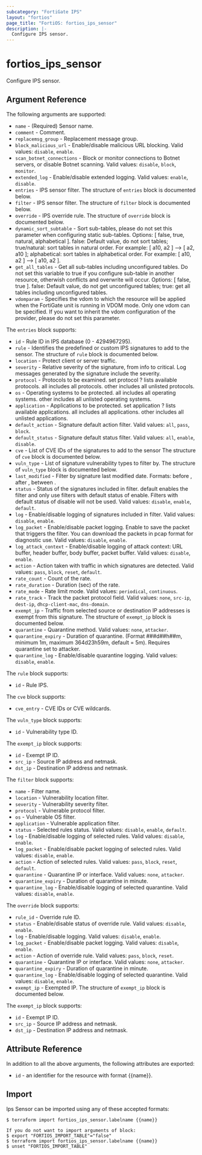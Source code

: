 ```yaml
---
subcategory: "FortiGate IPS"
layout: "fortios"
page_title: "FortiOS: fortios_ips_sensor"
description: |-
  Configure IPS sensor.
---
```


# fortios_ips_sensor
Configure IPS sensor.

## Argument Reference

The following arguments are supported:

* `name` - (Required) Sensor name.
* `comment` - Comment.
* `replacemsg_group` - Replacement message group.
* `block_malicious_url` - Enable/disable malicious URL blocking. Valid values: `disable`, `enable`.
* `scan_botnet_connections` - Block or monitor connections to Botnet servers, or disable Botnet scanning. Valid values: `disable`, `block`, `monitor`.
* `extended_log` - Enable/disable extended logging. Valid values: `enable`, `disable`.
* `entries` - IPS sensor filter. The structure of `entries` block is documented below.
* `filter` - IPS sensor filter. The structure of `filter` block is documented below.
* `override` - IPS override rule. The structure of `override` block is documented below.
* `dynamic_sort_subtable` - Sort sub-tables, please do not set this parameter when configuring static sub-tables. Options: [ false, true, natural, alphabetical ]. false: Default value, do not sort tables; true/natural: sort tables in natural order. For example: [ a10, a2 ] --> [ a2, a10 ]; alphabetical: sort tables in alphabetical order. For example: [ a10, a2 ] --> [ a10, a2 ].
* `get_all_tables` - Get all sub-tables including unconfigured tables. Do not set this variable to true if you configure sub-table in another resource, otherwish conflicts and overwrite will occur. Options: [ false, true ]. false: Default value, do not get unconfigured tables; true: get all tables including unconfigured tables. 
* `vdomparam` - Specifies the vdom to which the resource will be applied when the FortiGate unit is running in VDOM mode. Only one vdom can be specified. If you want to inherit the vdom configuration of the provider, please do not set this parameter.

The `entries` block supports:

* `id` - Rule ID in IPS database (0 - 4294967295).
* `rule` - Identifies the predefined or custom IPS signatures to add to the sensor. The structure of `rule` block is documented below.
* `location` - Protect client or server traffic.
* `severity` - Relative severity of the signature, from info to critical. Log messages generated by the signature include the severity.
* `protocol` - Protocols to be examined. set protocol ? lists available protocols. all includes all protocols. other includes all unlisted protocols.
* `os` - Operating systems to be protected.  all includes all operating systems. other includes all unlisted operating systems.
* `application` - Applications to be protected. set application ? lists available applications. all includes all applications. other includes all unlisted applications.
* `default_action` - Signature default action filter. Valid values: `all`, `pass`, `block`.
* `default_status` - Signature default status filter. Valid values: `all`, `enable`, `disable`.
* `cve` - List of CVE IDs of the signatures to add to the sensor The structure of `cve` block is documented below.
* `vuln_type` - List of signature vulnerability types to filter by. The structure of `vuln_type` block is documented below.
* `last_modified` - Filter by signature last modified date. Formats: before <date>, after <date>, between <start-date> <end-date>.
* `status` - Status of the signatures included in filter. default enables the filter and only use filters with default status of enable. Filters with default status of disable will not be used. Valid values: `disable`, `enable`, `default`.
* `log` - Enable/disable logging of signatures included in filter. Valid values: `disable`, `enable`.
* `log_packet` - Enable/disable packet logging. Enable to save the packet that triggers the filter. You can download the packets in pcap format for diagnostic use. Valid values: `disable`, `enable`.
* `log_attack_context` - Enable/disable logging of attack context: URL buffer, header buffer, body buffer, packet buffer. Valid values: `disable`, `enable`.
* `action` - Action taken with traffic in which signatures are detected. Valid values: `pass`, `block`, `reset`, `default`.
* `rate_count` - Count of the rate.
* `rate_duration` - Duration (sec) of the rate.
* `rate_mode` - Rate limit mode. Valid values: `periodical`, `continuous`.
* `rate_track` - Track the packet protocol field. Valid values: `none`, `src-ip`, `dest-ip`, `dhcp-client-mac`, `dns-domain`.
* `exempt_ip` - Traffic from selected source or destination IP addresses is exempt from this signature. The structure of `exempt_ip` block is documented below.
* `quarantine` - Quarantine method. Valid values: `none`, `attacker`.
* `quarantine_expiry` - Duration of quarantine. (Format ###d##h##m, minimum 1m, maximum 364d23h59m, default = 5m). Requires quarantine set to attacker.
* `quarantine_log` - Enable/disable quarantine logging. Valid values: `disable`, `enable`.

The `rule` block supports:

* `id` - Rule IPS.

The `cve` block supports:

* `cve_entry` - CVE IDs or CVE wildcards.

The `vuln_type` block supports:

* `id` - Vulnerability type ID.

The `exempt_ip` block supports:

* `id` - Exempt IP ID.
* `src_ip` - Source IP address and netmask.
* `dst_ip` - Destination IP address and netmask.

The `filter` block supports:

* `name` - Filter name.
* `location` - Vulnerability location filter.
* `severity` - Vulnerability severity filter.
* `protocol` - Vulnerable protocol filter.
* `os` - Vulnerable OS filter.
* `application` - Vulnerable application filter.
* `status` - Selected rules status. Valid values: `disable`, `enable`, `default`.
* `log` - Enable/disable logging of selected rules. Valid values: `disable`, `enable`.
* `log_packet` - Enable/disable packet logging of selected rules. Valid values: `disable`, `enable`.
* `action` - Action of selected rules. Valid values: `pass`, `block`, `reset`, `default`.
* `quarantine` - Quarantine IP or interface. Valid values: `none`, `attacker`.
* `quarantine_expiry` - Duration of quarantine in minute.
* `quarantine_log` - Enable/disable logging of selected quarantine. Valid values: `disable`, `enable`.

The `override` block supports:

* `rule_id` - Override rule ID.
* `status` - Enable/disable status of override rule. Valid values: `disable`, `enable`.
* `log` - Enable/disable logging. Valid values: `disable`, `enable`.
* `log_packet` - Enable/disable packet logging. Valid values: `disable`, `enable`.
* `action` - Action of override rule. Valid values: `pass`, `block`, `reset`.
* `quarantine` - Quarantine IP or interface. Valid values: `none`, `attacker`.
* `quarantine_expiry` - Duration of quarantine in minute.
* `quarantine_log` - Enable/disable logging of selected quarantine. Valid values: `disable`, `enable`.
* `exempt_ip` - Exempted IP. The structure of `exempt_ip` block is documented below.

The `exempt_ip` block supports:

* `id` - Exempt IP ID.
* `src_ip` - Source IP address and netmask.
* `dst_ip` - Destination IP address and netmask.


## Attribute Reference

In addition to all the above arguments, the following attributes are exported:
* `id` - an identifier for the resource with format {{name}}.

## Import

Ips Sensor can be imported using any of these accepted formats:
```
$ terraform import fortios_ips_sensor.labelname {{name}}

If you do not want to import arguments of block:
$ export "FORTIOS_IMPORT_TABLE"="false"
$ terraform import fortios_ips_sensor.labelname {{name}}
$ unset "FORTIOS_IMPORT_TABLE"
```
